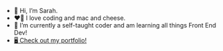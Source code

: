- 👋 Hi, I’m Sarah.
- ❤️‍🔥 I love coding and mac and cheese.
- 🌱 I’m currently a self-taught coder and am learning all things Front End Dev!
- <a href="https://www.sarahplant.dev" target="_blank">🖥 Check out my portfolio!</a>
